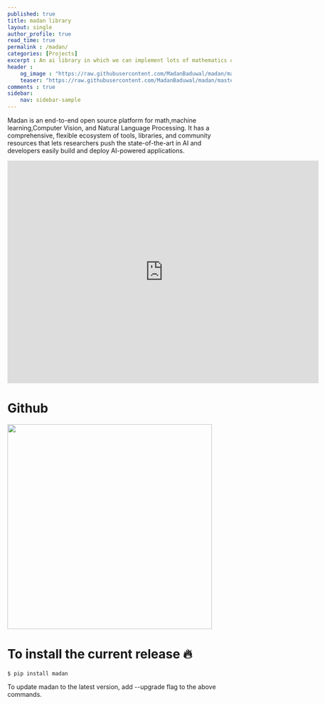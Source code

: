 ```yaml
---
published: true
title: madan library
layout: single
author_profile: true
read_time: true
permalink : /madan/
categories: [Projects]
excerpt : An ai library in which we can implement lots of mathematics operations, machine learning functions, computer vision tasks, and Common NLP Tasks.
header :
    og_image : "https://raw.githubusercontent.com/MadanBaduwal/madan/master/gitimages/madan-library.png"
    teaser: "https://raw.githubusercontent.com/MadanBaduwal/madan/master/gitimages/madan-library.png"
comments : true
sidebar:
    nav: sidebar-sample
---
```


Madan is an end-to-end open source platform for math,machine learning,Computer Vision, and Natural Language Processing. It has a comprehensive, flexible ecosystem of tools, libraries, and community resources that lets researchers push the state-of-the-art in AI and developers easily build and deploy AI-powered applications.


<iframe width="700" height="500" src="https://www.youtube.com/embed/NpotCRtZvtM" frameborder="0" allow="accelerometer; autoplay; encrypted-media; gyroscope; picture-in-picture" allowfullscreen></iframe>

<br>


# Github
<a href="https://github.com/madanbaduwal/madan"><img src="https://github-link-card.s3.ap-northeast-1.amazonaws.com/madanbaduwal/madan.png" width="460px"></a>


# To install the current release 🔥
```shell
$ pip install madan
```

To update madan to the latest version, add --upgrade flag to the above commands.

